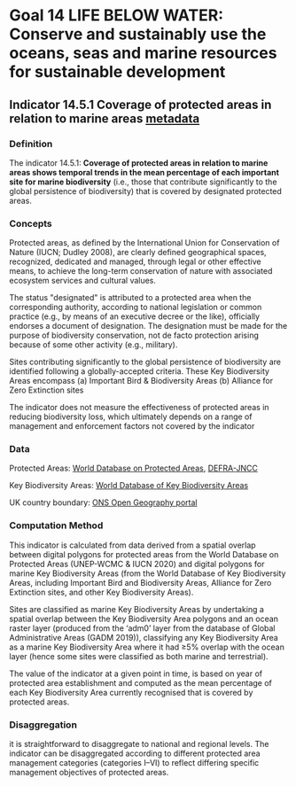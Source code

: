 # Goal 14 LIFE BELOW WATER: Conserve and sustainably use the oceans, seas and marine resources for sustainable development

## Indicator 14.5.1 Coverage of protected areas in relation to marine areas [metadata](https://unstats.un.org/sdgs/metadata/?Text=&Goal=14&Target=14.5)

### Definition

The indicator 14.5.1: **Coverage of protected areas in relation to marine areas shows temporal trends in the mean percentage of each important site for marine biodiversity**
(i.e., those that contribute significantly to the global persistence of biodiversity) that is covered by designated protected areas.

### Concepts

Protected areas, as defined by the International Union for Conservation of Nature (IUCN; Dudley 2008), are clearly defined geographical spaces, recognized, dedicated and managed, through legal or other effective means, to achieve the long-term conservation of nature with associated ecosystem services and cultural values.

The status "designated" is attributed to a protected area when the corresponding authority, according to national legislation or common practice (e.g., by means of an executive decree or the like), officially endorses a document of designation. The designation must be made for the purpose of biodiversity conservation, not de facto protection arising because of some other activity (e.g., military).

Sites contributing significantly to the global persistence of biodiversity are identified following a globally-accepted criteria. These Key Biodiversity Areas encompass (a) Important Bird & Biodiversity Areas (b) Alliance for Zero Extinction sites 

The indicator does not measure the effectiveness of protected areas in reducing biodiversity loss, which ultimately depends on a range of management and enforcement factors not covered by the indicator

### Data

Protected Areas: [World Database on Protected Areas](https://www.protectedplanet.net/en/thematic-areas/wdpa?tab=WDPA), [DEFRA-JNCC](https://jncc.gov.uk/our-work/uk-protected-areas/)

Key Biodiversity Areas: [World Database of Key Biodiversity Areas](https://www.keybiodiversityareas.org/kba-data)

UK country boundary: [ONS Open Geography portal](https://geoportal.statistics.gov.uk/)

 ### Computation Method
 
 This indicator is calculated from data derived from a spatial overlap between digital polygons for protected areas from the World Database on Protected Areas (UNEP-WCMC & IUCN 2020) and digital polygons for marine Key Biodiversity Areas (from the World Database of Key Biodiversity Areas, including Important Bird and Biodiversity Areas, Alliance for Zero Extinction sites, and other Key Biodiversity Areas).
 
Sites are classified as marine Key Biodiversity Areas by undertaking a spatial overlap between the Key Biodiversity Area polygons and an ocean raster layer (produced from the ‘adm0’ layer from the database of Global Administrative Areas (GADM 2019)), classifying any Key Biodiversity Area as a marine Key Biodiversity Area where it had ≥5% overlap with the ocean layer (hence some sites were classified as both marine and terrestrial). 

The value of the indicator at a given point in time, is based on year of protected area establishment and computed as the mean percentage of each Key Biodiversity Area currently recognised that is covered by protected areas. 

### Disaggregation

it is straightforward to disaggregate to national and regional levels. The indicator can be disaggregated according to different protected area management categories (categories I–VI) to reflect differing specific management objectives of protected areas.




